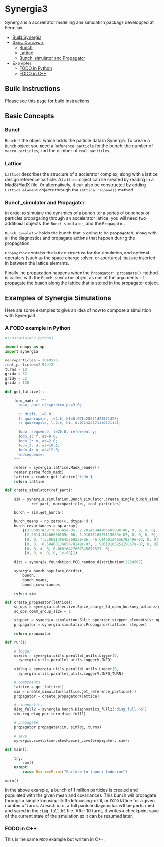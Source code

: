 # Synergia3

Synergia is a accelerator modeling and simulation package developped at Fermilab.

- [Build Synergia](#build-instructions)
- [Basic Concepts](#basic-concepts)
    - [Bunch](#bunch)
    - [Lattice](#lattice)
    - [Bunch_simulator and Propagator](#bunch_simulator-and-propagator)
- [Examples](#examples-of-synergia-simulations)
    - [FODO in Python](#a-fodo-example-in-python)
    - [FODO in C++](#fodo-in-c++)


## Build Instructions

Please see [this page](wiki/build.md) for build instructions

## Basic Concepts

### Bunch

`Bunch` is the object which holds the particle data in Synergia. To create a `Bunch` object you need a `Reference_particle` for the bunch, the number of `macro_particles`, and the number of `real_particles`.

### Lattice

`Lattice` describes the structure of a acclerator complex, along with a lattice design reference particle. A `Lattice` object can be created by reading in a Mad8/MadX file. Or alternatively, it can also be constructed by adding `Lattice_element` objects through the `Lattice::append()` method.

### Bunch_simulator and Propagator

In order to simulate the dynamics of a bunch (or a series of bunches) of particles propagating through an accelerator lattice, you will need two additional objects, the `Bunch_simulator`, and the `Propagator`.

`Bunch_simulator` holds the bunch that is going to be propagated, along with all the diagnostics and propagate actions that happen during the propagation.

`Propagator` contains the lattice structure for the simulation, and optional operators (such as the space charge solver, or apertures) that are inserted in between the lattice elements.

Finally the propagation happens when the `Propagator::propagate()` method is called, with the `Bunch_simulator` object as one of the arguments - it propagate the bunch along the lattice that is stored in the propagator object.

## Examples of Synergia Simulations

Here are some examples to give an idea of how to compose a simulation with Synergia3.

### A FODO example in Python

```python
#!/usr/bin/env python3

import numpy as np
import synergia

macroparticles = 1048576
real_particles=2.94e12
turns = 10
gridx = 32
gridy = 32
gridz = 128

def get_lattice():

    fodo_madx = """
      beam, particle=proton,pc=3.0;

      o: drift, l=8.0;
      f: quadrupole, l=2.0, k1=0.071428571428571425;
      d: quadrupole, l=2.0, k1=-0.071428571428571425;

      fodo: sequence, l=20.0, refer=entry;
      fodo_1: f, at=0.0;
      fodo_2: o, at=2.0;
      fodo_3: d, at=10.0;
      fodo_4: o, at=12.0;
      endsequence;
    """

    reader = synergia.lattice.MadX_reader()
    reader.parse(fodo_madx)
    lattice = reader.get_lattice('fodo')
    return lattice

def create_simulator(ref_part):

    sim = synergia.simulation.Bunch_simulator.create_single_bunch_simulator(
            ref_part, macroparticles, real_particles)

    bunch = sim.get_bunch()

    bunch_means = np.zeros(6, dtype='d')
    bunch_covariances = np.array(
        [[3.0509743977035345e-05, 2.2014134466660509e-06, 0, 0, 0, 0],
         [2.2014134466660509e-06, 1.9161816525115869e-07, 0, 0, 0, 0],
         [0, 0, 7.5506914064526925e-06, -6.6846812465678249e-07, 0, 0],
         [0, 0, -6.6846812465678249e-07, 1.9161816525115867e-07, 0, 0],
         [0, 0, 0, 0, 0.00016427607645871527, 0],
         [0, 0, 0, 0, 0, 1e-08]])
    
    dist = synergia.foundation.PCG_random_distribution(1234567)

    synergia.bunch.populate_6d(dist, 
        bunch, 
        bunch_means,
        bunch_covariances)

    return sim

def create_propagator(lattice):
    sc_ops = synergia.collective.Space_charge_3d_open_hockney_options(gridx, gridy, gridz)
    sc_ops.comm_group_size = 1

    stepper = synergia.simulation.Split_operator_stepper_elements(sc_ops, 1)
    propagator = synergia.simulation.Propagator(lattice, stepper)

    return propagator

def run():

    # logger
    screen = synergia.utils.parallel_utils.Logger(0, 
      synergia.utils.parallel_utils.LoggerV.INFO)

    simlog = synergia.utils.parallel_utils.Logger(0, 
      synergia.utils.parallel_utils.LoggerV.INFO_TURN)

    # components
    lattice = get_lattice()
    sim = create_simulator(lattice.get_reference_particle())
    propagator = create_propagator(lattice)

    # diagnostics
    diag_full2 = synergia.bunch.Diagnostics_full2("diag_full.h5")
    sim.reg_diag_per_turn(diag_full2)

    # propagate
    propagator.propagate(sim, simlog, turns)

    # save
    synergia.simulation.checkpoint_save(propagator, sim);

def main():

    try:
        run()
    except:
        raise RuntimeError("Failure to launch fodo.run")

main()
```

In the above example, a bunch of 1 million particles is created and populated with the given mean and covariances. This bunch will propagate through a simple focusing-drift-defocusing-drfit, or `FODO` lattice for a given number of turns. At each turn, a full particle diagnostics will be performed and saved in the `diag_full.h5` file. After 10 turns, it writes a checkpoint save of the current state of the simulation so it can be resumed later.


### FODO in C++

This is the same `FODO` example but written in C++.

